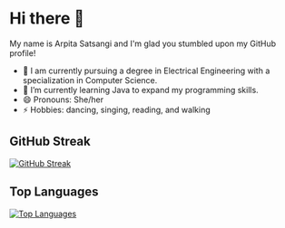 
# Hi there 👋

My name is Arpita Satsangi and I'm glad you stumbled upon my GitHub profile!

- 👯 I am currently pursuing a degree in Electrical Engineering with a specialization in Computer Science.
- 🌱 I’m currently learning Java to expand my programming skills.
- 😄 Pronouns: She/her
- ⚡ Hobbies: dancing, singing, reading, and walking

## GitHub Streak

[![GitHub Streak](https://github-readme-streak-stats.herokuapp.com/?user=your-username)](https://github.com/arpitasatsangi)

## Top Languages

[![Top Languages](https://github-readme-stats.vercel.app/api/top-langs/?username=your-username&layout=compact)](https://github.com/arpitasatsangi)
